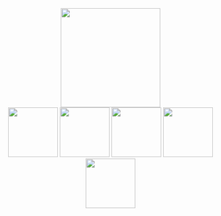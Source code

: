 <div id="header" align="center">
  <img src="https://media.giphy.com/media/fwbZnTftCXVocKzfxR/giphy.gif" width="200"/>
</div>
<div id="header" align="center">
  <img src="https://media.giphy.com/media/kH6CqYiquZawmU1HI6/giphy.gif" width="100"/>
  <img src="https://media.giphy.com/media/SvFocn0wNMx0iv2rYz/giphy.gif" width="100"/>
  <img src="https://media.giphy.com/media/KAq5w47R9rmTuvWOWa/giphy.gif" width="100"/>
  <img src="https://media.giphy.com/media/l3vRfNA1p0rvhMSvS/giphy.gif" width="100"/>
  <img src="" width="100"/>
</div>
